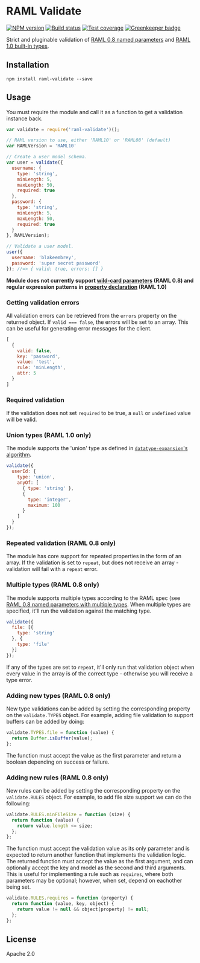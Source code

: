# RAML Validate

[![NPM version][npm-image]][npm-url]
[![Build status][travis-image]][travis-url]
[![Test coverage][coveralls-image]][coveralls-url]
[![Greenkeeper badge](https://badges.greenkeeper.io/mulesoft-labs/node-raml-validate.svg)](https://greenkeeper.io/)

Strict and pluginable validation of [RAML 0.8 named parameters](https://github.com/raml-org/raml-spec/blob/master/versions/raml-08/raml-08.md#named-parameters) and [RAML 1.0 built-in types](https://github.com/raml-org/raml-spec/blob/master/versions/raml-10/raml-10.md#built-in-types).

## Installation

```shell
npm install raml-validate --save
```

## Usage

You must require the module and call it as a function to get a validation instance back.

```javascript
var validate = require('raml-validate')();

// RAML version to use, either 'RAML10' or 'RAML08' (default)
var RAMLVersion = 'RAML10'

// Create a user model schema.
var user = validate({
  username: {
    type: 'string',
    minLength: 5,
    maxLength: 50,
    required: true
  },
  password: {
    type: 'string',
    minLength: 5,
    maxLength: 50,
    required: true
  }
}, RAMLVersion);

// Validate a user model.
user({
  username: 'blakeembrey',
  password: 'super secret password'
}); //=> { valid: true, errors: [] }
```

**Module does not currently support [wild-card parameters](https://github.com/raml-org/raml-spec/blob/master/versions/raml-08/raml-08.md#headers) (RAML 0.8) and regular expression patterns in [property declaration](https://github.com/raml-org/raml-spec/blob/master/versions/raml-10/raml-10.md#property-declarations) (RAML 1.0)**

### Getting validation errors

All validation errors can be retrieved from the `errors` property on the returned object. If `valid === false`, the errors will be set to an array. This can be useful for generating error messages for the client.

```javascript
[
  {
    valid: false,
    key: 'password',
    value: 'test',
    rule: 'minLength',
    attr: 5
  }
]
```

### Required validation

If the validation does not set `required` to be true, a `null` or `undefined` value will be valid.

### Union types (RAML 1.0 only)

The module supports the 'union' type as defined in [`datatype-expansion`'s algorithm](https://github.com/raml-org/raml-parser-toolbelt/blob/master/tools/datatype-expansion/doc/algorithms.md).

```javascript
validate({
  userId: {
    type: 'union',
    anyOf: [
      { type: 'string' },
      {
        type: 'integer',
        maximum: 100
      }
    ]
  }
});
```

### Repeated validation (RAML 0.8 only)

The module has core support for repeated properties in the form of an array. If the validation is set to `repeat`, but does not receive an array - validation will fail with a `repeat` error.

### Multiple types (RAML 0.8 only)

The module supports multiple types according to the RAML spec (see [RAML 0.8 named parameters with multiple types](https://github.com/raml-org/raml-spec/blob/master/versions/raml-08/raml-08.md#named-parameters-with-multiple-types). When multiple types are specified, it'll run the validation against the matching type.


```javascript
validate({
  file: [{
    type: 'string'
  }, {
    type: 'file'
  }]
});
```

If any of the types are set to `repeat`, it'll only run that validation object when every value in the array is of the correct type - otherwise you will receive a type error.

### Adding new types (RAML 0.8 only)

New type validations can be added by setting the corresponding property on the `validate.TYPES` object. For example, adding file validation to support buffers can be added by doing:

```javascript
validate.TYPES.file = function (value) {
  return Buffer.isBuffer(value);
};
```

The function must accept the value as the first parameter and return a boolean depending on success or failure.

### Adding new rules (RAML 0.8 only)

New rules can be added by setting the corresponding property on the `validate.RULES` object. For example, to add file size support we can do the following:

```javascript
validate.RULES.minFileSize = function (size) {
  return function (value) {
    return value.length <= size;
  };
};
```

The function must accept the validation value as its only parameter and is expected to return another function that implements the validation logic. The returned function must accept the value as the first argument, and can optionally accept the key and model as the second and third arguments. This is useful for implementing a rule such as `requires`, where both parameters may be optional; however, when set, depend on eachother being set.

```javascript
validate.RULES.requires = function (property) {
  return function (value, key, object) {
    return value != null && object[property] != null;
  };
};
```

## License

Apache 2.0

[npm-image]: https://img.shields.io/npm/v/raml-validate.svg?style=flat
[npm-url]: https://npmjs.org/package/raml-validate
[travis-image]: https://img.shields.io/travis/mulesoft-labs/node-raml-validate.svg?style=flat
[travis-url]: https://travis-ci.org/mulesoft-labs/node-raml-validate
[coveralls-image]: https://img.shields.io/coveralls/mulesoft-labs/node-raml-validate.svg?style=flat
[coveralls-url]: https://coveralls.io/r/mulesoft-labs/node-raml-validate?branch=master
